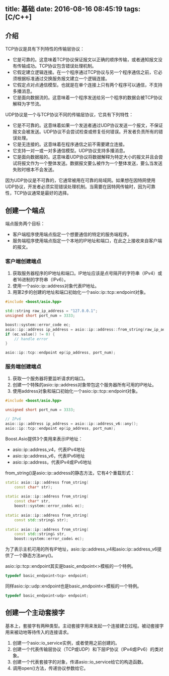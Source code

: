 title: 基础
date: 2016-08-16 08:45:19
tags: [C/C++]
---

## 介绍

TCP协议是具有下列特性的传输层协议：

- 它是可靠的。这意味着TCP协议保证报文以正确的顺序传输，或者通知报文没有传输成功。TCP协议包含错误处理机制。
- 它假定建立逻辑连接。在一个程序通过TCP协议与另一个程序通信之前，它必须根据标准通过交换服务报文建立一个逻辑连接。
- 它假定点对点通信模型。也就是在单个连接上只有两个程序可以通信，不支持多播消息。
- 它是面向数据流的。这意味着一个程序发送给另一个程序的数据会被TCP协议解释为字节流。

UDP协议是一个与TCP协议不同的传输层协议，它具有下列特性：

- 它是不可靠的。这意味着如果一个发送者通过UDP协议发送一个报文，不保证报文会被发送。UDP协议不会尝试检查或修复任何错误。开发者负责所有的错误处理。
- 它是无连接的。这意味着在程序通信之前不需要建立连接。
- 它支持一对一或一对多通信模型。UDP协议支持多播消息。
- 它是面向数据报的。这意味着UDP协议将数据解释为特定大小的报文并且会尝试将报文作为一个整体发送。数据报文要么被作为一个整体发送，要么当发送失败时根本不会发送。

因为UDP协议是不可靠的，它通常被用在可靠的局域网。如果想在因特网使用UDP协议，开发者必须实现错误处理机制。当需要在因特网传输时，因为可靠性，TCP协议通常是最好的选择。

## 创建一个端点

端点服务两个目标：

- 客户端程序使用端点指定一个想要通信的特定的服务端程序。
- 服务端程序使用端点指定一个本地的IP地址和端口，在此之上接收来自客户端的报文。

### 客户端创建端点

1. 获取服务器程序的IP地址和端口。IP地址应该是点号隔开的字符串（IPv4）或者16进制的字符串（IPv6）。
2. 使用一个asio::ip::address对象代表IP地址。
3. 用第2步的创建的地址和端口初始化一个asio::ip::tcp::endpoint对象。

```c++
#include <boost/asio.hpp>

std::string raw_ip_address = "127.0.0.1";
unsigned short port_num = 3333;

boost::system::error_code ec;
asio::ip::address ip_address = asio::ip::address::from_string(raw_ip_address, ec);
if (ec.value() != 0) {
    // handle error
}

asio::ip::tcp::endpoint ep(ip_address, port_num);
```

### 服务端创建端点

1. 获取一个服务器将要监听请求的端口。
2. 创建一个特殊的asio::ip::address对象带包这个服务器所有可用的IP地址。
3. 使用address对象和端口初始化一个asio::ip::tcp::endpoint对象。

```c++
#include <boost/asio.hpp>

unsigned short port_num = 3333;

// IPv6
asio::ip::address ip_address = asio::ip::address_v6::any();
asio::ip::tcp::endpoint ep(ip_address, port_num);
```

Boost.Asio提供3个类用来表示IP地址：

- asio::ip::address_v4，代表IPv4地址
- asio::ip::address_v6，代表IPv6地址
- asio::ip::address，代表IPv4或IPv6地址

from_string()是asio::ip::address的静态方法，它有4个重载形式：

```c++
static asio::ip::address from_string(
    const char* str);
    
static asio::ip::address from_string(
    const char* str,
    boost::system::error_code& ec);
    
static asio::ip::address from_string(
    const std::string& str);
    
static asio::ip::address from_string(
    const std::string& str,
    boost::system::error_code& ec);
```

为了表示主机可用的所有IP地址，asio::ip::address_v4和asio::ip::address_v6提供了一个静态方法any()。

asio::ip::tcp::endpoint其实是basic_endpoint<>模板的一个特例。

```c++
typedef basic_endpoint<tcp> endpoint;
```

同样asio::ip::udp::endpoint也是basic_endpoint<>模板的一个特例。

```c++
typedef basic_endpoint<udp> endpoint;
```

## 创建一个主动套接字

基本上，套接字有两种类型。主动套接字用来发起一个连接建立过程。被动套接字用来被动地等待传入的连接请求。

1. 创建一个asio::io_service实例，或者使用之前创建的。
2. 创建一个代表传输层协议（TCP或UDP）和下层IP协议（IPv4或IPv6）的类对象。
3. 创建一个代表套接字的对象，传递asio::io_service给它的构造函数。
4. 调用open()方法，传递协议参数给它。